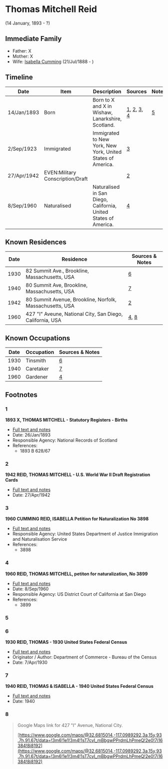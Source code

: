 ﻿---
layout: person
subject_key: i2617088
permalink: /people/i2617088
---

# Thomas Mitchell Reid
(14 January, 1893 - ?)

## Immediate Family

* Father: X
* Mother: X
* Wife: [Isabella Cumming](./@84684994@-isabella-cumming-b1888-7-21-d.md) (21/Jul/1888 - )

## Timeline

Date | Item | Description | Sources | Notes
---|---|---|---|---
14/Jan/1893 | Born | Born to X and X in Wishaw, Lanarkshire, Scotland. | [1](#1), [2](#2), [3](#3), [4](#4) | [5](#5)
2/Sep/1923 | Immigrated | Immigrated to New York, New York, United States of America. | [3](#3) | 
27/Apr/1942 | EVEN:Military Conscription/Draft |  | [2](#2) | 
8/Sep/1960 | Naturalised | Naturalised in San Diego, California, United States of America. | [4](#4) | 

## Known Residences

Date | Residence | Sources & Notes
---|---|---
1930 | 82 Summit Ave., Brookline, Massachusetts, USA | [6](#6)
1940 | 80 Summit Ave, Brookline, Massachusetts, USA | [7](#7)
1942 | 80 Summit Avenue, Brookline, Norfolk, Massachusetts, USA | [2](#2)
1960 | 427 "I" Aveune, National City, San Diego, California, USA | [4](#4), [8](#8)

## Known Occupations

Date | Occupation | Sources & Notes
---|---|---
1930 | Tinsmith | [6](#6)
1940 | Caretaker | [7](#7)
1960 | Gardener | [4](#4)

## Footnotes

### 1

**1893 X, THOMAS MITCHELL - Statutory Registers - Births**

* [Full text and notes](../sources/@23502258@-1893-reid,-thomas-mitchell-statutory-registers-births.md)
* Date: 26/Jan/1893
* Responsible Agency: National Records of Scotland
* References: 
  * 1893 B 628/67

### 2

**1942 REID, THOMAS MITCHELL - U.S. World War II Draft Registration Cards**

* [Full text and notes](../sources/@10344434@-1942-reid,-thomas-mitchell-u.s.-world-war-ii-draft-registration-cards.md)
* Date: 27/Apr/1942

### 3

**1960 CUMMING REID, ISABELLA Petition for Naturalization No 3898**

* [Full text and notes](../sources/@17659132@-1960-cumming-reid,-isabella-petition-for-naturalization-no-3898.md)
* Responsible Agency: United States Department of Justice Immigration and Naturalisation Service
* References: 
  * 3898

### 4

**1960 REID, THOMAS MITCHELL, petiton for naturalization, No 3899**

* [Full text and notes](../sources/@14928738@-1960-reid,-thomas-mitchell,-petiton-for-naturalization,-no-3899.md)
* Date: 8/Sep/1960
* Responsible Agency: US District Court of California at San Diego
* References: 
  * 3899

### 5


### 6

**1930 REID, THOMAS - 1930 United States Federal Census**

* [Full text and notes](../sources/@998784@-1930-reid,-thomas-1930-united-states-federal-census.md)
* Originator / Author: Department of Commerce - Bureau of the Census
* Date: 7/Apr/1930

### 7

**1940 REID, THOMAS & ISABELLA - 1940 United States Federal Census**

* [Full text and notes](../sources/@82313037@-1940-reid,-thomas-&-isabella-1940-united-states-federal-census.md)
* Date: 1940

### 8

> Google Maps link for 427 "I" Avenue, National City.
>
> [https://www.google.com/maps/@32.6815014,-117.0989292,3a,15y,93.7h,91.67t/data=!3m6!1e1!3m4!1sT7cyI_mBbgwPPrdmLhPmeQ!2e0!7i16384!8i8192](https://www.google.com/maps/@32.6815014,-117.0989292,3a,15y,93.7h,91.67t/data=!3m6!1e1!3m4!1sT7cyI_mBbgwPPrdmLhPmeQ!2e0!7i16384!8i8192)
>


